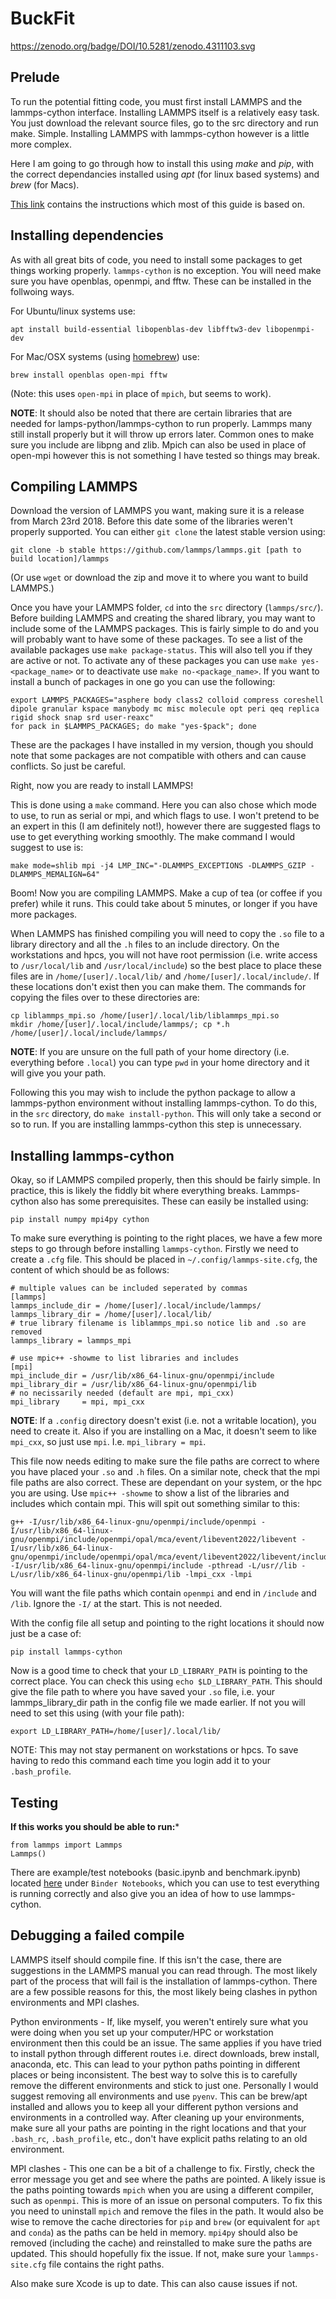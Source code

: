 # BuckFit
https://zenodo.org/badge/DOI/10.5281/zenodo.4311103.svg
## Prelude

To run the potential fitting code, you must first install LAMMPS and the lammps-cython interface. Installing LAMMPS itself is a relatively easy task. You just download the relevant source files, go to the src directory and run make. Simple. Installing LAMMPS with lammps-cython however is a little more complex.

Here I am going to go through how to install this using *make* and *pip*, with the correct dependancies installed using *apt* (for linux based systems) and *brew* (for Macs).

[This link](https://costrouc.gitlab.io/lammps-cython/installation.html#id3) contains the instructions which most of this guide is based on.

## Installing dependencies
As with all great bits of code, you need to install some packages to get things working properly. `lammps-cython` is no exception. You will need make sure you have openblas, openmpi, and fftw. These can be installed in the follwoing ways.

For Ubuntu/linux systems use:
```
apt install build-essential libopenblas-dev libfftw3-dev libopenmpi-dev
```

For Mac/OSX systems (using [homebrew](https://brew.sh)) use:
```
brew install openblas open-mpi fftw
```
(Note: this uses `open-mpi`  in place of `mpich`, but seems to work).


**NOTE**: It should also be noted that there are certain libraries that are needed for lamps-python/lammps-cython to run properly. Lammps many still install properly but it will throw up errors later. Common ones to make sure you include are libpng and zlib. Mpich can also be used in place of open-mpi however this is not something I have tested so things may break.

## Compiling LAMMPS
Download the version of LAMMPS you want, making sure it is a release from March 23rd 2018. Before this date some of the libraries weren't properly supported. You can either `git clone` the latest stable version using:

```
git clone -b stable https://github.com/lammps/lammps.git [path to build location]/lammps
```

(Or use `wget` or download the zip and move it to where you want to build LAMMPS.)

Once you have your LAMMPS folder, `cd` into the `src` directory (`lammps/src/`). Before building LAMMPS and creating the shared library, you may want to include some of the LAMMPS packages. This is fairly simple to do and you will probably want to have some of these packages. To see a list of the available packages use `make package-status`. This will also tell you if they are active or not. To activate any of these packages you can use `make yes-<package_name>` or to deactivate use `make no-<package_name>`. If you want to install a bunch of packages in one go you can use the following:

```
export LAMMPS_PACKAGES="asphere body class2 colloid compress coreshell dipole granular kspace manybody mc misc molecule opt peri qeq replica rigid shock snap srd user-reaxc"
for pack in $LAMMPS_PACKAGES; do make "yes-$pack"; done
```

These are the packages I have installed in my version, though you should note that some packages are not compatible with others and can cause conflicts. So just be careful.

Right, now you are ready to install LAMMPS!

This is done using a `make` command. Here you can also chose which mode to use, to run as serial or mpi, and which flags to use. I won't pretend to be an expert in this (I am definitely not!), however there are suggested flags to use to get everything working smoothly. The make command I would suggest to use is:

```
make mode=shlib mpi -j4 LMP_INC="-DLAMMPS_EXCEPTIONS -DLAMMPS_GZIP -DLAMMPS_MEMALIGN=64"
```

Boom! Now you are compiling LAMMPS. Make a cup of tea (or coffee if you prefer) while it runs. This could take about 5 minutes, or longer if you have more packages.

When LAMMPS has finished compiling you will need to copy the `.so` file to a library directory and all the `.h` files to an include directory. On the workstations and hpcs, you will not have root permission (i.e. write access to `/usr/local/lib` and `/usr/local/include`) so the best place to place these files are in `/home/[user]/.local/lib/` and `/home/[user]/.local/include/`. If these locations don't exist then you can make them. The commands for copying the files over to these directories are:

```
cp liblammps_mpi.so /home/[user]/.local/lib/liblammps_mpi.so
mkdir /home/[user]/.local/include/lammps/; cp *.h /home/[user]/.local/include/lammps/
```

**NOTE**: If you are unsure on the full path of your home directory (i.e. everything before `.local`) you can type `pwd` in your home directory and it will give you your path.

Following this you may wish to include the python package to allow a lammps-python environment without installing lammps-cython. To do this, in the `src` directory, do `make install-python`. This will only take a second or so to run. If you are installing lammps-cython this step is unnecessary.

## Installing lammps-cython

Okay, so if LAMMPS compiled properly, then this should be fairly simple. In practice, this is likely the fiddly bit where everything breaks. Lammps-cython also has some prerequisites. These can easily be installed using:

```
pip install numpy mpi4py cython
```

To make sure everything is pointing to the right places, we have a few more steps to go through before installing `lammps-cython`. Firstly we need to create a `.cfg` file. This should be placed in `~/.config/lammps-site.cfg`, the content of which should be as follows:

```
# multiple values can be included seperated by commas
[lammps]
lammps_include_dir = /home/[user]/.local/include/lammps/
lammps_library_dir = /home/[user]/.local/lib/
# true library filename is liblammps_mpi.so notice lib and .so are removed
lammps_library = lammps_mpi

# use mpic++ -showme to list libraries and includes
[mpi]
mpi_include_dir = /usr/lib/x86_64-linux-gnu/openmpi/include
mpi_library_dir = /usr/lib/x86_64-linux-gnu/openmpi/lib
# no necissarily needed (default are mpi, mpi_cxx)
mpi_library     = mpi, mpi_cxx
```

**NOTE**: If a `.config` directory doesn't exist (i.e. not a writable location), you need to create it. Also if you are installing on a Mac, it doesn't seem to like `mpi_cxx`, so just use `mpi`. I.e. `mpi_library = mpi`.

This file now needs editing to make sure the file paths are correct to where you have placed your `.so` and `.h` files. On a similar note, check that the mpi file paths are also correct. These are dependant on your system, or the hpc you are using. Use `mpic++ -showme` to show a list of the libraries and includes which contain mpi. This will spit out something similar to this:

```
g++ -I/usr/lib/x86_64-linux-gnu/openmpi/include/openmpi -I/usr/lib/x86_64-linux-gnu/openmpi/include/openmpi/opal/mca/event/libevent2022/libevent -I/usr/lib/x86_64-linux-gnu/openmpi/include/openmpi/opal/mca/event/libevent2022/libevent/include -I/usr/lib/x86_64-linux-gnu/openmpi/include -pthread -L/usr//lib -L/usr/lib/x86_64-linux-gnu/openmpi/lib -lmpi_cxx -lmpi
```

You will want the file paths which contain `openmpi` and end in `/include` and `/lib`. Ignore the `-I/` at the start. This is not needed.

With the config file all setup and pointing to the right locations it should now just be a case of:

```
pip install lammps-cython
```

Now is a good time to check that your `LD_LIBRARY_PATH` is pointing to the correct place. You can check this using `echo $LD_LIBRARY_PATH`. This should give the file path to where you have saved your `.so` file, i.e. your lammps_library_dir path in the config file we made earlier. If not you will need to set this using (with your file path):

```
export LD_LIBRARY_PATH=/home/[user]/.local/lib/
```

NOTE: This may not stay permanent on workstations or hpcs. To save having to redo this command each time you login add it to your `.bash_profile`.

## Testing

**If this works you should be able to run:***
```
from lammps import Lammps
Lammps()
```

There are example/test notebooks (basic.ipynb and benchmark.ipynb) located [here](https://github.com/costrouc/lammps-cython) under `Binder Notebooks`, which you can use to test everything is running correctly and also give you an idea of how to use lammps-cython.

## Debugging a failed compile

LAMMPS itself should compile fine. If this isn't the case, there are suggestions in the LAMMPS manual you can read through. The most likely part of the process that will fail is the installation of lammps-cython. There are a few possible reasons for this, the most likely being clashes in python environments and MPI clashes.

Python environments - If, like myself, you weren't entirely sure what you were doing when you set up your computer/HPC or workstation environment then this could be an issue. The same applies if you have tried to install python through different routes i.e. direct downloads, brew install, anaconda, etc. This can lead to your python paths pointing in different places or being inconsistent. The best way to solve this is to carefully remove the different environments and stick to just one. Personally I would suggest removing all environments and use `pyenv`. This can be brew/apt installed and allows you to keep all your different python versions and environments in a controlled way. After cleaning up your environments, make sure all your paths are pointing in the right locations and that your `.bash_rc`, `.bash_profile`, etc., don't have explicit paths relating to an old environment.

MPI clashes - This one can be a bit of a challenge to fix. Firstly, check the error message you get and see where the paths are pointed. A likely issue is the paths pointing towards `mpich` when you are using a different compiler, such as `openmpi`. This is more of an issue on personal computers. To fix this you need to uninstall `mpich` and remove the files in the path. It would also be wise to remove the cache directories for `pip` and `brew` (or equivalent for `apt` and `conda`) as the paths can be held in memory. `mpi4py` should also be removed (including the cache) and reinstalled to make sure the paths are updated. This should hopefully fix the issue. If not, make sure your `lammps-site.cfg` file contains the right paths.

Also make sure Xcode is up to date. This can also cause issues if not.
